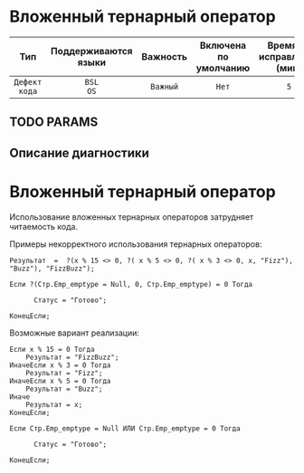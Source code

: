 # Вложенный тернарный оператор

| Тип | Поддерживаются<br/>языки | Важность | Включена<br/>по умолчанию | Время на<br/>исправление (мин) | Тэги |
| :-: | :-: | :-: | :-: | :-: | :-: |
| `Дефект кода` | `BSL`<br/>`OS` | `Важный` | `Нет` | `5` | `brainoverload` |


## TODO PARAMS

## Описание диагностики

# Вложенный тернарный оператор

Использование вложенных тернарных операторов затрудняет читаемость кода.

Примеры некорректного использования тернарных операторов:

```bsl
Результат  =  ?(x % 15 <> 0, ?( x % 5 <> 0, ?( x % 3 <> 0, x, "Fizz"), "Buzz"), "FizzBuzz"); 
```

```bsl
Если ?(Стр.Emp_emptype = Null, 0, Стр.Emp_emptype) = 0 Тогда

      Статус = "Готово";

КонецЕсли;
```

Возможные вариант реализации:

```bsl
Если x % 15 = 0 Тогда
	Результат = "FizzBuzz";
ИначеЕсли x % 3 = 0 Тогда
	Результат = "Fizz";
ИначеЕсли x % 5 = 0 Тогда
	Результат = "Buzz";
Иначе
	Результат = x;
КонецЕсли;
```

```bsl
Если Стр.Emp_emptype = Null ИЛИ Стр.Emp_emptype = 0 Тогда

      Статус = "Готово";

КонецЕсли;
```
